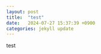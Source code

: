 ```yaml
---
layout: post
title:  "test"
date:   2024-07-27 15:37:39 +0900
categories: jekyll update
---
```


test
